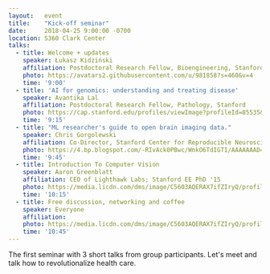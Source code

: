```yaml
---
layout:   event
title:    "Kick-off seminar"
date:     2018-04-25 9:00:00 -0700
location: S360 Clark Center
talks:
  - title: Welcome + updates
    speaker: Łukasz Kidziński
    affiliation: Postdoctoral Research Fellow, Bioengineering, Stanford
    photo: https://avatars2.githubusercontent.com/u/981858?s=460&v=4
    time: '9:00'
  - title: 'AI for genomics: understanding and treating disease'
    speaker: Avantika Lal
    affiliation: Postdoctoral Research Fellow, Pathology, Stanford
    photo: https://cap.stanford.edu/profiles/viewImage?profileId=85535&type=square&ts=1514398862260
    time: '9:15'
  - title: "ML researcher's guide to open brain imaging data."
    speaker: Chris Gorgolewski
    affiliation: Co-Director, Stanford Center for Reproducible Neuroscience
    photo: https://4.bp.blogspot.com/-RIvAck0PBwc/WnkO6TdIGTI/AAAAAAAD4tI/MXMXkZ7-xwwqVV80v1VbYlcYxE8F2bnzACLcBGAs/s320/11312851_10153456027517433_3210885692100598251_o.jpg
    time: '9:45'
  - title: Introduction To Computer Vision
    speaker: Aaron Greenblatt
    affiliation: CEO of Lighthawk Labs; Stanford EE PhD '15
    photo: https://media.licdn.com/dms/image/C5603AQERAX7ifZIryQ/profile-displayphoto-shrink_800_800/0?e=1529204400&v=beta&t=rjR_LfQQtchkFnSxOZ7adexHeQv2U1mBHyP2Gv0wk50
    time: '10:15'
  - title: Free discussion, networking and coffee
    speaker: Everyone
    affiliation: 
    photo: https://media.licdn.com/dms/image/C5603AQERAX7ifZIryQ/profile-displayphoto-shrink_800_800/0?e=1529204400&v=beta&t=rjR_LfQQtchkFnSxOZ7adexHeQv2U1mBHyP2Gv0wk50
    time: '10:45'
---
```

The first seminar with 3 short talks from group participants. Let's meet and talk how to revolutionalize health care.
